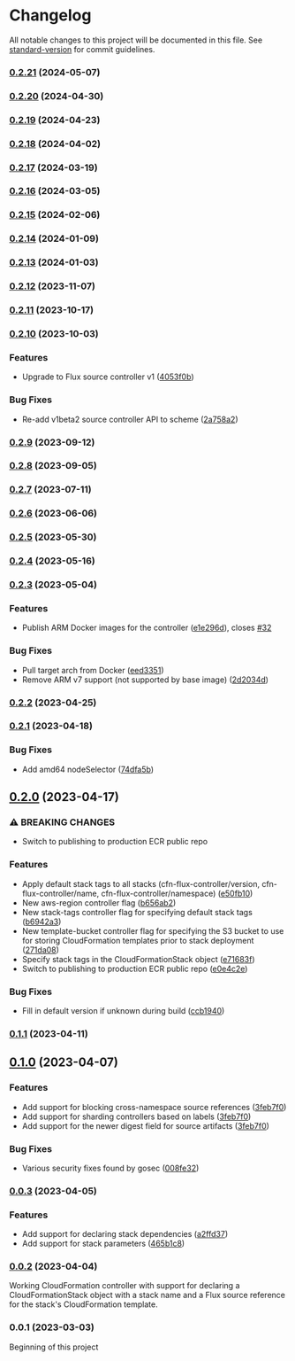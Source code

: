 # Changelog

All notable changes to this project will be documented in this file. See [standard-version](https://github.com/conventional-changelog/standard-version) for commit guidelines.

### [0.2.21](https://github.com/awslabs/aws-cloudformation-controller-for-flux/compare/v0.2.20...v0.2.21) (2024-05-07)

### [0.2.20](https://github.com/awslabs/aws-cloudformation-controller-for-flux/compare/v0.2.19...v0.2.20) (2024-04-30)

### [0.2.19](https://github.com/awslabs/aws-cloudformation-controller-for-flux/compare/v0.2.18...v0.2.19) (2024-04-23)

### [0.2.18](https://github.com/awslabs/aws-cloudformation-controller-for-flux/compare/v0.2.17...v0.2.18) (2024-04-02)

### [0.2.17](https://github.com/awslabs/aws-cloudformation-controller-for-flux/compare/v0.2.16...v0.2.17) (2024-03-19)

### [0.2.16](https://github.com/awslabs/aws-cloudformation-controller-for-flux/compare/v0.2.15...v0.2.16) (2024-03-05)

### [0.2.15](https://github.com/awslabs/aws-cloudformation-controller-for-flux/compare/v0.2.14...v0.2.15) (2024-02-06)

### [0.2.14](https://github.com/awslabs/aws-cloudformation-controller-for-flux/compare/v0.2.13...v0.2.14) (2024-01-09)

### [0.2.13](https://github.com/awslabs/aws-cloudformation-controller-for-flux/compare/v0.2.12...v0.2.13) (2024-01-03)

### [0.2.12](https://github.com/awslabs/aws-cloudformation-controller-for-flux/compare/v0.2.11...v0.2.12) (2023-11-07)

### [0.2.11](https://github.com/awslabs/aws-cloudformation-controller-for-flux/compare/v0.2.10...v0.2.11) (2023-10-17)

### [0.2.10](https://github.com/awslabs/aws-cloudformation-controller-for-flux/compare/v0.2.9...v0.2.10) (2023-10-03)


### Features

* Upgrade to Flux source controller v1 ([4053f0b](https://github.com/awslabs/aws-cloudformation-controller-for-flux/commit/4053f0bc352269d9c9f5f6c8cfafbf16941b4f71))


### Bug Fixes

* Re-add v1beta2 source controller API to scheme ([2a758a2](https://github.com/awslabs/aws-cloudformation-controller-for-flux/commit/2a758a23597a481802b8bfc3aaabf0a0d4d26875))

### [0.2.9](https://github.com/awslabs/aws-cloudformation-controller-for-flux/compare/v0.2.8...v0.2.9) (2023-09-12)

### [0.2.8](https://github.com/awslabs/aws-cloudformation-controller-for-flux/compare/v0.2.7...v0.2.8) (2023-09-05)

### [0.2.7](https://github.com/awslabs/aws-cloudformation-controller-for-flux/compare/v0.2.6...v0.2.7) (2023-07-11)

### [0.2.6](https://github.com/awslabs/aws-cloudformation-controller-for-flux/compare/v0.2.5...v0.2.6) (2023-06-06)

### [0.2.5](https://github.com/awslabs/aws-cloudformation-controller-for-flux/compare/v0.2.4...v0.2.5) (2023-05-30)

### [0.2.4](https://github.com/awslabs/aws-cloudformation-controller-for-flux/compare/v0.2.3...v0.2.4) (2023-05-16)

### [0.2.3](https://github.com/awslabs/aws-cloudformation-controller-for-flux/compare/v0.2.2...v0.2.3) (2023-05-04)


### Features

* Publish ARM Docker images for the controller ([e1e296d](https://github.com/awslabs/aws-cloudformation-controller-for-flux/commit/e1e296d5fed6d472699706468afce5a25eed0eec)), closes [#32](https://github.com/awslabs/aws-cloudformation-controller-for-flux/issues/32)


### Bug Fixes

* Pull target arch from Docker ([eed3351](https://github.com/awslabs/aws-cloudformation-controller-for-flux/commit/eed3351463555bd70ac2d2c374a80d28b111c469))
* Remove ARM v7 support (not supported by base image) ([2d2034d](https://github.com/awslabs/aws-cloudformation-controller-for-flux/commit/2d2034daa5b84a8befcf5d37e0eea4d7cd0268a7))

### [0.2.2](https://github.com/awslabs/aws-cloudformation-controller-for-flux/compare/v0.2.1...v0.2.2) (2023-04-25)

### [0.2.1](https://github.com/awslabs/aws-cloudformation-controller-for-flux/compare/v0.2.0...v0.2.1) (2023-04-18)


### Bug Fixes

* Add amd64 nodeSelector ([74dfa5b](https://github.com/awslabs/aws-cloudformation-controller-for-flux/commit/74dfa5bc9611ba8ec700fd01f5092ea827c54170))

## [0.2.0](https://github.com/awslabs/aws-cloudformation-controller-for-flux/compare/v0.1.1...v0.2.0) (2023-04-17)


### ⚠ BREAKING CHANGES

* Switch to publishing to production ECR public repo

### Features

* Apply default stack tags to all stacks (cfn-flux-controller/version, cfn-flux-controller/name, cfn-flux-controller/namespace) ([e50fb10](https://github.com/awslabs/aws-cloudformation-controller-for-flux/commit/e50fb1083e60a2cec4885123b70615e9928f3685))
* New aws-region controller flag ([b656ab2](https://github.com/awslabs/aws-cloudformation-controller-for-flux/commit/b656ab2a9bfaabd326df802407b8fa67cd7d2098))
* New stack-tags controller flag for specifying default stack tags ([b6942a3](https://github.com/awslabs/aws-cloudformation-controller-for-flux/commit/b6942a3bbe6cdaf1a035dd0c521e62655dbc29bd))
* New template-bucket controller flag for specifying the S3 bucket to use for storing CloudFormation templates prior to stack deployment ([271da08](https://github.com/awslabs/aws-cloudformation-controller-for-flux/commit/271da08bff27d68a97482fb246235b25c55176f0))
* Specify stack tags in the CloudFormationStack object ([e71683f](https://github.com/awslabs/aws-cloudformation-controller-for-flux/commit/e71683f9002e84192803fb1565865702e426c731))
* Switch to publishing to production ECR public repo ([e0e4c2e](https://github.com/awslabs/aws-cloudformation-controller-for-flux/commit/e0e4c2ea97202cea415017fcca5302e12169f89b))


### Bug Fixes

* Fill in default version if unknown during build ([ccb1940](https://github.com/awslabs/aws-cloudformation-controller-for-flux/commit/ccb19408f964dfcdbc708f245cde5bb9273ddfe6))

### [0.1.1](https://github.com/awslabs/aws-cloudformation-controller-for-flux/compare/v0.1.0...v0.1.1) (2023-04-11)

## [0.1.0](https://github.com/awslabs/aws-cloudformation-controller-for-flux/compare/v0.0.3...v0.1.0) (2023-04-07)

### Features

* Add support for blocking cross-namespace source references ([3feb7f0](https://github.com/awslabs/aws-cloudformation-controller-for-flux/commit/3feb7f0c7ea93498091f9f7df434a577b0abe081))
* Add support for sharding controllers based on labels ([3feb7f0](https://github.com/awslabs/aws-cloudformation-controller-for-flux/commit/3feb7f0c7ea93498091f9f7df434a577b0abe081))
* Add support for the newer digest field for source artifacts ([3feb7f0](https://github.com/awslabs/aws-cloudformation-controller-for-flux/commit/3feb7f0c7ea93498091f9f7df434a577b0abe081))

### Bug Fixes

* Various security fixes found by gosec ([008fe32](https://github.com/awslabs/aws-cloudformation-controller-for-flux/commit/008fe322137090a50d7c1f9cd0f930c7052bda4e))

### [0.0.3](https://github.com/awslabs/aws-cloudformation-controller-for-flux/compare/v0.0.2...v0.0.3) (2023-04-05)


### Features

* Add support for declaring stack dependencies ([a2ffd37](https://github.com/awslabs/aws-cloudformation-controller-for-flux/commit/a2ffd37bf0c3ac45760f33018e0977fe3aa62965))
* Add support for stack parameters ([465b1c8](https://github.com/awslabs/aws-cloudformation-controller-for-flux/commit/465b1c8933304a2a74471062a7ccd7a82c3cee5e))

### [0.0.2](https://github.com/awslabs/aws-cloudformation-controller-for-flux/compare/v0.0.1...v0.0.2) (2023-04-04)

Working CloudFormation controller with support for declaring a CloudFormationStack object with a stack name and
a Flux source reference for the stack's CloudFormation template.

### 0.0.1 (2023-03-03)

Beginning of this project
